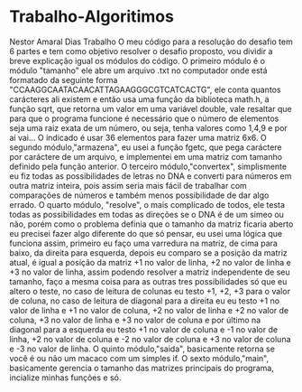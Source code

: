 # Trabalho-Algoritimos
Nestor Amaral Dias Trabalho
O meu código para a resolução do desafio tem 6 partes e tem como objetivo resolver o desafio proposto, vou dividir a breve explicação igual os módulos do código.
O primeiro módulo é o módulo "tamanho" ele abre um arquivo .txt no computador onde está formatado da seguinte forma "CCAAGGCAATACAACATTAGAAGGGCGTCATCACTG", ele conta quantos carácteres ali existem e então usa uma função da biblioteca math.h, a função sqrt, que retorna um valor em uma variável double, vale resaltar que para que o programa funcione é necessário que o número de elementos seja uma raiz exata de um número, ou seja, tenha valores como 1,4,9 e por aí vai... O indicado é usar 36 elementos para fazer uma matriz 6x6.
O segundo módulo,"armazena", eu usei a função fgetc, que pega caráctere por caráctere de um arquivo, e implementei em uma matriz com tamanho definido pela função anterior.
O terceiro módulo,"convertex", simplismente eu fiz todas as possibilidades de letras no DNA e converti para números em outra matriz inteira, pois assim seria mais fácil de trabalhar com comparações de números e também menos possibilidade de dar algo errado.
O quarto módulo, "resolve", o mais complicado de todos, ele testa todas as possibilidades em todas as direções se o DNA é de um simeo ou não, porém como o problema definia que o tamanho da matriz ficaria aberto eu precisei fazer algo diferente do que só pensar, eu usei uma lógica que funciona assim, primeiro eu faço uma varredura na matriz, de cima para baixo, da direita para esquerda, depois eu comparo se a posição da matriz atual, é igual a posição da matriz +1 no valor de linha, +2 no valor de linha e +3 no valor de linha, assim podendo resolver a matriz independente de seu tamanho, faço a mesma coisa para as outras tres possibilidades só que eu altero o teste, no caso de leitura de colunas eu testo +1, +2, +3 para o valor de coluna, no caso de leitura de diagonal para a direita eu eu testo +1 no valor de linha e +1 no valor de coluna, +2 no valor de linha e +2 no valor de coluna, +3 no valor de linha e +3 no valor de coluna e por último na diagonal para a esquerda eu testo +1 no valor de coluna e -1 no valor de linha, +2 no valor de coluna e -2 no valor de coluna e +3 no valor de coluna e -3 no valor de linha.
O quinto módulo,"saida", basicamente retorna se você é ou não um macaco com um simples if.
O sexto módulo,"main", basicamente gerencia o tamanho das matrizes principais do programa, incialize minhas funções e só.
